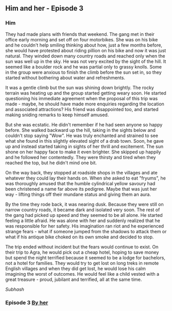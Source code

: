 ## Him and her - Episode 3

### Him

They had made plans with friends that weekend. The gang met in their office early morning and set off on four motorbikes. She was on his bike and he couldn't help smiling thinking about how, just a few months before, she would have protested about riding pillion on his bike and now it was just natural. They winded down many country roads and reached only when the sun was well up in the sky. He was not very excited by the sight of the hill. It seemed like a boulder rock and he was partial only to grassy knolls. Some in the group were anxious to finish the climb before the sun set in, so they started without bothering about water and refreshments.

It was a gentle climb but the sun was shining down brightly. The rocky terrain was heating up and the group started getting weary soon. He started questioning his immediate agreement when the proposal of this trip was made - maybe, he should have made more enquiries regarding the location and associated attractions? His friend was disappointed too, and started making sniding remarks to keep himself amused. 

But she was ecstatic. He didn't remember if he had seen anyone so happy before. She walked backward up the hill, taking in the sights below and couldn't stop saying "Wow". He was truly enchanted and strained to see what she found in this slightly elevated sight of a drab town. Soon, he gave up and instead started taking in sights of her thrill and excitement. The sun shone on her happy face to make it even brighter. She skipped up happily and he followed her contentedly. They were thirsty and tired when they reached the top, but he didn't mind one bit.

On the way back, they stopped at roadside shops in the villages and ate whatever they could lay their hands on. When she asked to eat "fryums", he was thoroughly amused that the humble cylindrical yellow savoury had been christened a name far above its pedigree. Maybe that was just her way - lifting things off their mundane status and giving them an aura. 

By the time they rode back, it was nearing dusk. Because they were still on narrow country roads, it became dark and isolated very soon. The rest of the gang had picked up speed and they seemed to be all alone. He started feeling a little afraid. He was alone with her and suddenly realized that he was responsible for her safety. His imagination ran riot and he experienced strange fears - what if someone jumped from the shadows to attack them or what  if his antique bike choked on its own smoke and decided to stop. 

The trip ended without incident but the fears would continue to exist. On their trip to Agra, he would pick out a cheap hotel, hoping to save money but spend the night terrified because it seemed to be a lodge for bachelors, not a hotel for families. They would try to get lost on long treks in remote English villages and when they did get lost, he would lose his calm imagining the worst of outcomes.  He would feel like a child vested with a great treasure - proud, jubilant and terrified, all at the same time. 


_Subhash_

### Episode 3 [By her](her3.md)
